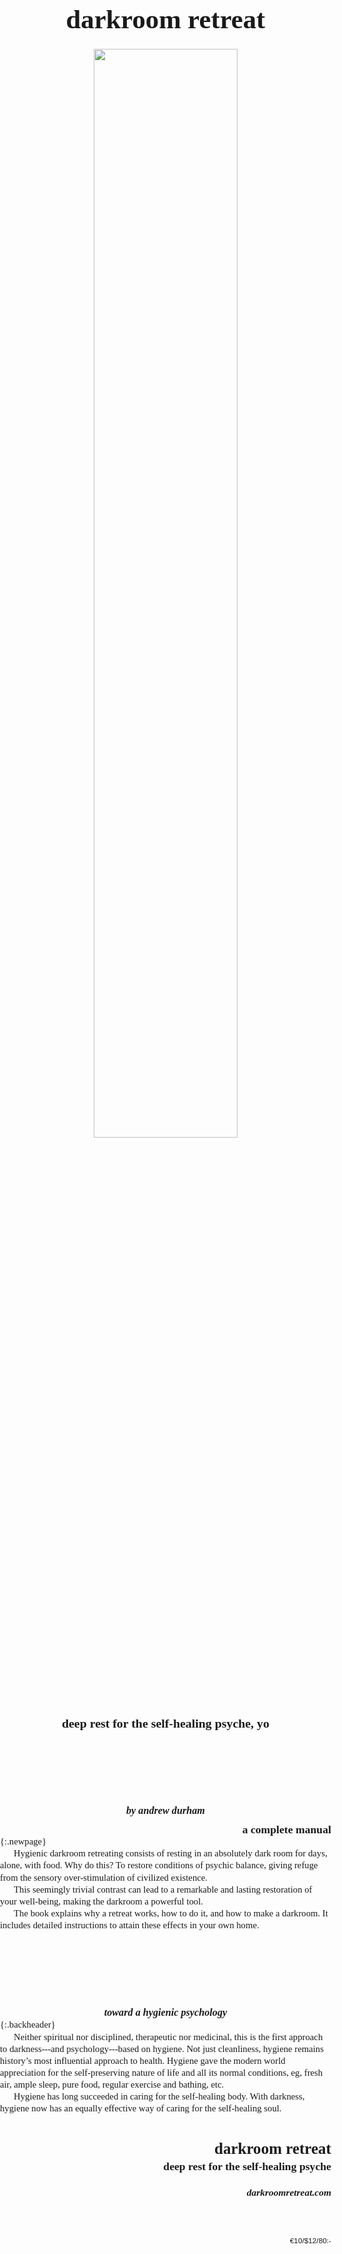 <!-- GET 3 PARAGRAPHS OF TEXT FROM / AND ADD &NBSP; BETWEEN PARAGRAPHS-->

<style type="text/css">
﻿/* http://meyerweb.com/eric/tools/css/reset/ 
   v2.0 | 20110126
   License: none (public domain)
*/

html, body, div, span, applet, object, iframe,
h1, h2, h3, h4, h5, h6, p, blockquote, pre,
a, abbr, acronym, address, big, cite, code,
del, dfn, em, img, ins, kbd, q, s, samp,
small, strike, strong, sub, sup, tt, var,
b, u, i, center,
dl, dt, dd, ol, ul, li,
fieldset, form, label, legend,
table, caption, tbody, tfoot, thead, tr, th, td,
article, aside, canvas, details, embed, 
figure, figcaption, footer, header, hgroup, 
menu, nav, output, ruby, section, summary,
time, mark, audio, video 
	{
	margin: 0;
	padding: 0;
	border: 0;
	font-size: 100%;
	font-family: inherit;
	vertical-align: baseline;
	}

/* HTML5 display-role reset for older browsers */

article, aside, details, figcaption, figure, footer, header, hgroup, menu, nav, section 
	{
	display: block;
	}

	ol, ul 
	{
	list-style: none;
	}
	
blockquote, q 
	{
	quotes: none;
	}

blockquote:before, blockquote:after, q:before, q:after 
	{
	content: '';
	content: none;
	}

table 
	{
	border-collapse: collapse;
	border-spacing: 0;
	page-break-before: always;
	}


/* END RESET */


body
	{
/*	font-size: 120.6%; */
    font-size: 92%; 
    line-height: 1.3em;
	font-family: "palladio uralic" /* palatino, NanumMyeongjo */;
	}

em
	{
	font-style:italic;
	}
	
strong
	{
	font-weight: 700;
	}
	
	
p
	{
	}
	
p+p
	{
    text-indent: 1.5em;
	}
	

h1
	{
	font-family: verdana;
	font-size: 2.9em;
	font-weight: 600;
	text-align: center;
	margin: 45mm 0 10mm 0;
	}

h2
	{
	font-family: verdana;
	font-size: 1.7em;
	page-break-after: avoid;
    text-align: right;
    margin: 1em 0 0 0;
	font-weight: 600;
	}

h3
	{
	font-family: verdana;
	font-size: 1.35em;
	font-weight: 600;
	margin: 8mm 0 0 0;
    text-align: center;
    }

h4
	{
	font-family: verdana;
	font-size: 1.2em;
	page-break-after: avoid;
    text-align: right;
    margin: .6em 0 0 0;
	font-weight: 550;
	}
	
h5
	{
	font-family: verdana;
	font-size: 1.1em;
	margin: 32mm 0 0 0;
	font-weight: 550;
	text-align: center;
	}

h6
	{
	font-family: verdana;
	text-align: right;
	page-break-after:avoid;
	font-size: 1.05em;
	font-weight: 550;
	margin: 1.4em 0 0 0;
	}
	
table
	{
	text-align: right;
	border-style: none;
	border-width: 0;
	margin: 0 0 4em;
	}
	
th
	{
	text-align: right;
	font-family: verdana;
	font-size: 1.2em;
	padding: 0 0 .5em;
	}
	
td
	{
	text-align: right;
	font-size: 1em;
	}

ul
	{
	display: block;
	line-height: 1.15em;
	list-style-type: disc;
	padding: 0 0 .15 .5em;
	margin: 0 0 .2em 1em;
	text-indent: 0;
	}

ol
	{
	line-height: 1.15em;
	display: block;
	list-style-type: decimal;
	padding: 0 0 .15em .5em;
	margin: 0 0 .2em 1em;
	text-indent: 0;
	}

ul li
	{
	margin: 0 0 0 1em;
	text-indent: 0;
	}
ol li
	{
	margin: 0 0 0 1em;
	text-indent: 0;
	}
ul li ul li
    {
    margin: 0;
    list-style-type: circle;
/*  page-break-before: avoid; */
    text-indent: 0;
    }
ol li ol li
    {
    margin: 0;
/*  page-break-before: avoid; */
    text-indent: 0;
    }

blockquote
    {
    font-size: 98%;
    line-height: 1.12em;
    margin: .5em .75em;
    text-indent: .75em;
    }

/* Classes and ID's */

    
.center
    {
    text-align: center;
    }

.newpage
	{
	page-break-before: always;
	text-align: left;
    padding-top: .6em;
	margin-bottom: .4em;
	}

.backheader
    {
	text-align: left;
	margin-top: .6em;
    margin-bottom: .4em;
    }

/* Page Info */

@page
	{
/*	size: A4;
	margin: 24mm 24mm 18mm 24mm; */
	size: A5;
	margin: 20mm 19mm 15mm 19mm;
	}


	
	/* blockquote, pre,
a, abbr, acronym, del, dfn, img, ins, kbd, q, s, samp,
 strike, strong, sub, sup, tt, var,
b, u, i, center,
dl, dt, dd, ol, ul, li,
m, label, legend,
table, caption, tbody, tfoot, thead, tr, th, td,
article, aside, canvas, details, embed, 
figure, figcaption, footer, header, hgroup, */

</style>

# darkroom retreat

<p align="center"><img src="/home/drew/Dropbox/darkness/img/eclipse11.jpg" width="66%"></p>

### deep rest for the self-healing psyche, yo

##### by andrew durham

<!--
## &nbsp;
{:.newpage}

## &nbsp;
{:.newpage}
-->

#### a complete manual
{:.newpage}


Hygienic darkroom retreating consists of resting in an absolutely dark room for days, alone, with food. Why do this? To restore conditions of psychic balance, giving refuge from the sensory over-stimulation of civilized existence. 

This seemingly trivial contrast can lead to a remarkable and lasting restoration of your well-being, making the darkroom a powerful tool.

The book explains why a retreat works, how to do it, and how to make a darkroom. It includes detailed instructions to attain these effects in your own home.

##### toward a hygienic psychology
{:.backheader}

Neither spiritual nor disciplined, therapeutic nor medicinal, this is the first approach to darkness---and psychology---based on hygiene. Not just cleanliness, hygiene remains history’s most influential approach to health. Hygiene gave the modern world appreciation for the self-preserving nature of life and all its normal conditions, eg, fresh air, ample sleep, pure food, regular exercise and bathing, etc.

Hygiene has long succeeded in caring for the self-healing body. With darkness, hygiene now has an equally effective way of caring for the self-healing soul.

&nbsp;

## darkroom retreat

#### deep rest for the self-healing psyche

###### darkroomretreat.com

&nbsp;

&nbsp;

&nbsp;

<p span style="text-align: right; font-size: .8em; font-family: arial;">&euro;10/$12/80:-</p>

<!-- front
    title 1
    subtitle 3
    author 5
back
    headline 3+
    headline 3
    title2 2
    subtitle2 4
    website 6
-->
